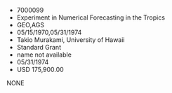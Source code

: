 * 7000099
* Experiment in Numerical Forecasting in the Tropics
* GEO,AGS
* 05/15/1970,05/31/1974
* Takio Murakami, University of Hawaii
* Standard Grant
*   name not available
* 05/31/1974
* USD 175,900.00

NONE